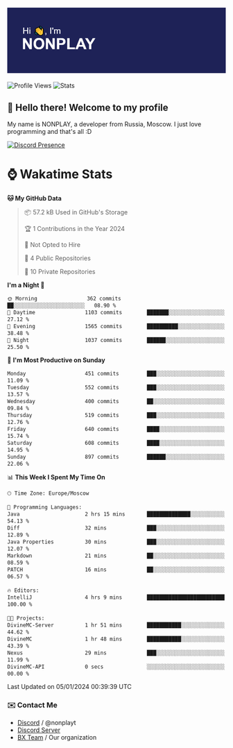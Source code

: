 ![Discord Presence](./header.png)
<br></br>
![Profile Views](https://komarev.com/ghpvc/?username=NONPLAYT&color=blue&style=for-the-badge)
![Stats](https://img.shields.io/badge/0%25-OPTIMIZED-orange?style=for-the-badge)


## :wave: Hello there! Welcome to my profile

My name is NONPLAY, a developer from Russia, Moscow. I just love programming and that's all :D

[![Discord Presence](https://lanyard.cnrad.dev/api/597087584090587177?showDisplayName=true)](https://discord.com/users/597087584090587177) 

# ⌚ Wakatime Stats

<!--START_SECTION:waka-->
**🐱 My GitHub Data** 

> 📦 57.2 kB Used in GitHub's Storage 
 > 
> 🏆 1 Contributions in the Year 2024
 > 
> 🚫 Not Opted to Hire
 > 
> 📜 4 Public Repositories 
 > 
> 🔑 10 Private Repositories 
 > 
**I'm a Night 🦉** 

```text
🌞 Morning                362 commits         ██░░░░░░░░░░░░░░░░░░░░░░░   08.90 % 
🌆 Daytime                1103 commits        ███████░░░░░░░░░░░░░░░░░░   27.12 % 
🌃 Evening                1565 commits        ██████████░░░░░░░░░░░░░░░   38.48 % 
🌙 Night                  1037 commits        ██████░░░░░░░░░░░░░░░░░░░   25.50 % 
```
📅 **I'm Most Productive on Sunday** 

```text
Monday                   451 commits         ███░░░░░░░░░░░░░░░░░░░░░░   11.09 % 
Tuesday                  552 commits         ███░░░░░░░░░░░░░░░░░░░░░░   13.57 % 
Wednesday                400 commits         ██░░░░░░░░░░░░░░░░░░░░░░░   09.84 % 
Thursday                 519 commits         ███░░░░░░░░░░░░░░░░░░░░░░   12.76 % 
Friday                   640 commits         ████░░░░░░░░░░░░░░░░░░░░░   15.74 % 
Saturday                 608 commits         ████░░░░░░░░░░░░░░░░░░░░░   14.95 % 
Sunday                   897 commits         ██████░░░░░░░░░░░░░░░░░░░   22.06 % 
```


📊 **This Week I Spent My Time On** 

```text
🕑︎ Time Zone: Europe/Moscow

💬 Programming Languages: 
Java                     2 hrs 15 mins       ██████████████░░░░░░░░░░░   54.13 % 
Diff                     32 mins             ███░░░░░░░░░░░░░░░░░░░░░░   12.89 % 
Java Properties          30 mins             ███░░░░░░░░░░░░░░░░░░░░░░   12.07 % 
Markdown                 21 mins             ██░░░░░░░░░░░░░░░░░░░░░░░   08.59 % 
PATCH                    16 mins             ██░░░░░░░░░░░░░░░░░░░░░░░   06.57 % 

🔥 Editors: 
IntelliJ                 4 hrs 9 mins        █████████████████████████   100.00 % 

🐱‍💻 Projects: 
DivineMC-Server          1 hr 51 mins        ███████████░░░░░░░░░░░░░░   44.62 % 
DivineMC                 1 hr 48 mins        ███████████░░░░░░░░░░░░░░   43.39 % 
Nexus                    29 mins             ███░░░░░░░░░░░░░░░░░░░░░░   11.99 % 
DivineMC-API             0 secs              ░░░░░░░░░░░░░░░░░░░░░░░░░   00.00 % 
```


 Last Updated on 05/01/2024 00:39:39 UTC
<!--END_SECTION:waka-->

### ✉️ Contact Me

- [Discord](https://discord.com/users/597087584090587177) / @nonplayt
- [Discord Server](https://discord.gg/p7cxhw7E2M)
- [BX Team](https://github.com/BX-Team) / Our organization

